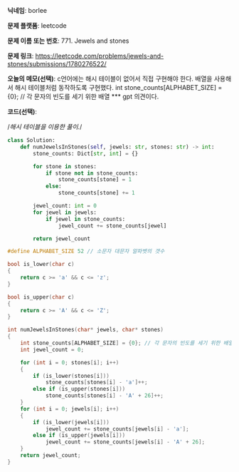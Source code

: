 **닉네임**: borlee

**문제 플랫폼**: leetcode

**문제 이름 또는 번호**: 771. Jewels and stones

**문제 링크**: https://leetcode.com/problems/jewels-and-stones/submissions/1780276522/

**오늘의 메모(선택)**: 
 c언어에는 해시 테이블이 없어서 직접 구현해야 한다. 배열을 사용해서 해시 테이블처럼 동작하도록 구현했다.
 int stone_counts[ALPHABET_SIZE] = {0}; // 각 문자의 빈도를 세기 위한 배열 *** gpt 의견이다.

**코드(선택)**:

/*해시 테이블을 이용한 풀이.*/
```python
class Solution:
    def numJewelsInStones(self, jewels: str, stones: str) -> int:
        stone_counts: Dict[str, int] = {}

        for stone in stones:
            if stone not in stone_counts:
                stone_counts[stone] = 1
            else:
                stone_counts[stone] += 1

        jewel_count: int = 0
        for jewel in jewels:
            if jewel in stone_counts:
                jewel_count += stone_counts[jewel]

        return jewel_count
```
```c
#define ALPHABET_SIZE 52 // 소문자 대문자 알파벳의 갯수

bool is_lower(char c)
{
    return c >= 'a' && c <= 'z';
}

bool is_upper(char c)
{
    return c >= 'A' && c <= 'Z';
}

int numJewelsInStones(char* jewels, char* stones) 
{
    int stone_counts[ALPHABET_SIZE] = {0}; // 각 문자의 빈도를 세기 위한 배열 ***
    int jewel_count = 0;

    for (int i = 0; stones[i]; i++)
    {
        if (is_lower(stones[i]))
            stone_counts[stones[i] - 'a']++;
        else if (is_upper(stones[i]))
            stone_counts[stones[i] - 'A' + 26]++;
    }    
    for (int i = 0; jewels[i]; i++)
    {
        if (is_lower(jewels[i]))
            jewel_count += stone_counts[jewels[i] - 'a'];
        else if (is_upper(jewels[i]))
            jewel_count += stone_counts[jewels[i] - 'A' + 26];
    }
    return jewel_count;
}
```